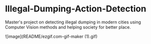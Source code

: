 # Illegal-Dumping-Action-Detection
Master's project on detecting illegal dumping in modern cities using Computer Vision methods and helping society for better place.

![image](README/ezgif.com-gif-maker (1).gif)
